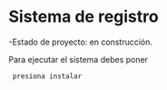 <h1> Sistema de registro</h1>

-Estado de proyecto: en construcción.

Para ejecutar el sistema debes poner

``` presiona instalar  ```
